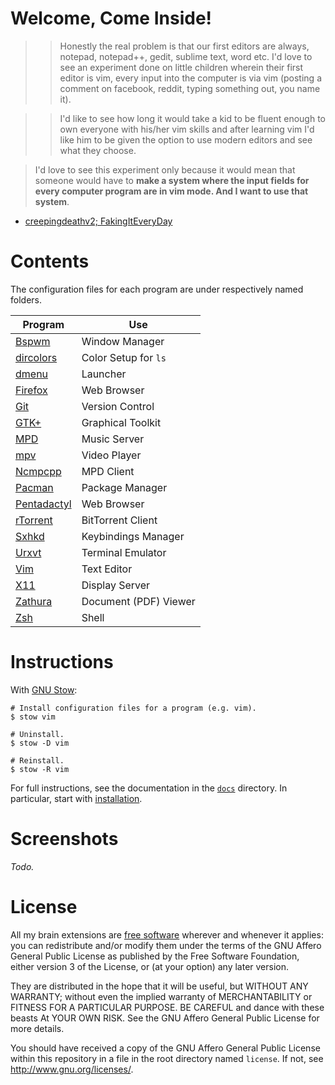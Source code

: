 # Welcome, Come Inside!

>> Honestly the real problem is that our first editors are always, notepad,
>> notepad++, gedit, sublime text, word etc. I'd love to see an experiment done
>> on little children wherein their first editor is vim, every input into the
>> computer is via vim (posting a comment on facebook, reddit, typing something
>> out, you name it).
 
>> I'd like to see how long it would take a kid to be fluent enough to own
>> everyone with his/her vim skills and after learning vim I'd like him to be
>> given the option to use modern editors and see what they choose.

> I'd love to see this experiment only because it would mean that someone
> would have to **make a system where the input fields for every computer
> program are in vim mode. And I want to use that system**.

- [creepingdeathv2; FakingItEveryDay][quote]

[quote]: https://www.reddit.com/r/vim/comments/2ww6fv/this_is_your_brain_on_vim/couym1j

# Contents

The configuration files for each program are under respectively named folders.

Program       | Use
-------       | ---
[Bspwm]       | Window Manager
[dircolors]   | Color Setup for `ls`
[dmenu]       | Launcher
[Firefox]     | Web Browser
[Git]         | Version Control
[GTK+]        | Graphical Toolkit
[MPD]         | Music Server
[mpv]         | Video Player
[Ncmpcpp]     | MPD Client
[Pacman]      | Package Manager
[Pentadactyl] | Web Browser
[rTorrent]    | BitTorrent Client
[Sxhkd]       | Keybindings Manager
[Urxvt]       | Terminal Emulator
[Vim]         | Text Editor
[X11]         | Display Server
[Zathura]     | Document (PDF) Viewer
[Zsh]         | Shell

[Bspwm]:        https://github.com/baskerville/bspwm
[dircolors]:    https://www.gnu.org/software/coreutils/manual/html_node/dircolors-invocation.html
[dmenu]:        http://tools.suckless.org/dmenu/
[Firefox]:      https://mozilla.org/firefox
[Git]:          http://git-scm.com/
[GTK+]:         http://www.gtk.org/
[MPD]:          http://www.musicpd.org/
[mpv]:          http://mpv.io/
[Ncmpcpp]:      http://ncmpcpp.rybczak.net/
[Pentadactyl]:  http://5digits.org/pentadactyl/
[Pacman]:       https://www.archlinux.org/pacman/
[rTorrent]:     http://rakshasa.github.io/rtorrent/
[Sxhkd]:        https://github.com/baskerville/sxhkd
[Urxvt]:        http://software.schmorp.de/pkg/rxvt-unicode.html
[Vim]:          http://www.vim.org/
[X11]:          http://www.x.org/wiki/
[Zathura]:      https://pwmt.org/projects/zathura/
[Zsh]:          http://www.zsh.org/

# Instructions

With [GNU Stow]:

``` shell
# Install configuration files for a program (e.g. vim).
$ stow vim

# Uninstall.
$ stow -D vim

# Reinstall.
$ stow -R vim
```

For full instructions, see the documentation in the [`docs`] directory. In
particular, start with [installation][1].

[GNU Stow]:  https://www.gnu.org/software/stow/
[`docs`]:    docs
[1]:         docs/installation.md

# Screenshots

*Todo.*

# License

All my brain extensions are [free software] wherever and whenever it applies:
you can redistribute and/or modify them under the terms of the GNU Affero
General Public License as published by the Free Software Foundation, either
version 3 of the License, or (at your option) any later version.

They are distributed in the hope that it will be useful, but WITHOUT ANY
WARRANTY; without even the implied warranty of MERCHANTABILITY or FITNESS FOR A
PARTICULAR PURPOSE. BE CAREFUL and dance with these beasts At YOUR OWN RISK.
See the GNU Affero General Public License for more details.

You should have received a copy of the GNU Affero General Public License within
this repository in a file in the root directory named `license`. If not, see
<http://www.gnu.org/licenses/>.

[free software]: https://www.gnu.org/philosophy/free-sw.html
